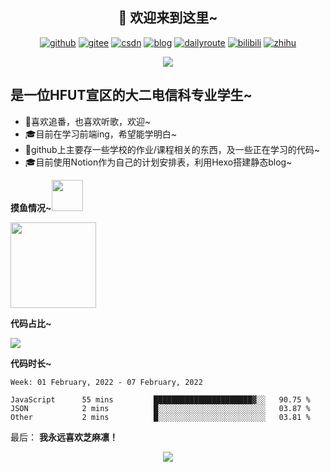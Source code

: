 <h2 align="center">👋 欢迎来到这里~</h2>


<p align="center">
  <a href="https://github.com/sunshineclover"><img src="https://img.shields.io/badge/GitHub-ff79c6" alt="github"></a>
  <a href="https://gitee.com/gentlewindlion"><img src="https://img.shields.io/badge/Gitee-fe7300" alt="gitee"></a>
  <a href="https://blog.csdn.net/sunshineclover"><img src="https://img.shields.io/badge/CSDN-cf000e" alt="csdn"></a>
  <a href="https://gentlewindlion.gitee.io/"><img src="https://img.shields.io/badge/blog-green" alt="blog"></a>
  <a href="https://lateral-insect-a22.notion.site/2022-6898f97a75224f06b978c686b5e3dd3f"><img src="https://img.shields.io/badge/blog-red" alt="dailyroute"></a>
  <a href="https://space.bilibili.com/249396108"><img src="https://img.shields.io/badge/bilibili-pink" alt="bilibili"></a>
  <a href="https://www.zhihu.com/people/sunshineclover"><img src="https://img.shields.io/badge/zhihu-blue" alt="zhihu"></a>
</p>

<div style="text-align:center"><img src="https://i.ibb.co/b6GmWWT/2.jpg" /></div>

<h2>是一位HFUT宣区的大二电信科专业学生~</h2>

- 🔭喜欢追番，也喜欢听歌，欢迎~
- 🎓目前在学习前端ing，希望能学明白~
- 🌱github上主要存一些学校的作业/课程相关的东西，及一些正在学习的代码~
- 🎓目前使用Notion作为自己的计划安排表，利用Hexo搭建静态blog~


**摸鱼情况~**<img src="https://media.giphy.com/media/mGcNjsfWAjY5AEZNw6/giphy.gif" width="50">

<img align="" height="137px" src="https://github-readme-stats.vercel.app/api?username=sunshineclover&hide_title=true&hide_border=true&show_icons=true&include_all_commits=true&line_height=21&bg_color=0,EC6C6C,FFD479,FFFC79,73FA79&theme=graywhite&locale=cn" />


**代码占比~**

<img align="center" src="https://github-readme-stats.vercel.app/api/top-langs/?username=sunshineclover&layout=compact" />


**代码时长~**

<!--START_SECTION:waka-->
```text
Week: 01 February, 2022 - 07 February, 2022

JavaScript      55 mins         ██████████████████████▓░░   90.75 % 
JSON            2 mins          █░░░░░░░░░░░░░░░░░░░░░░░░   03.87 % 
Other           2 mins          █░░░░░░░░░░░░░░░░░░░░░░░░   03.81 % 
```
<!--END_SECTION:waka-->

最后：
**我永远喜欢芝麻凛！**

<div style="text-align:center"><img src="https://i.ibb.co/p178xRs/1633511536007.jpg" /></div>



